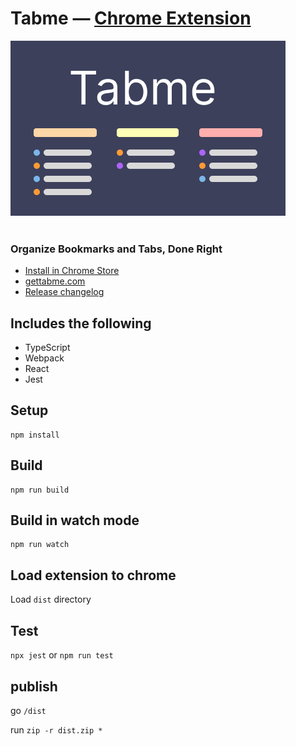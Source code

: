# Tabme — [Chrome Extension](https://chromewebstore.google.com/detail/tabme/jnhiookaaldadiimlgncedhkpmhlmmip)

![Preview](small_promo.png)
<br>
<br>
### Organize Bookmarks and Tabs, Done Right
- [Install in Chrome Store](https://chromewebstore.google.com/detail/tabme/jnhiookaaldadiimlgncedhkpmhlmmip)
- [gettabme.com](https://gettabme.com)
- [Release changelog](https://gettabme.com)


## Includes the following

* TypeScript
* Webpack
* React
* Jest

## Setup

```
npm install
```


## Build

```
npm run build
```

## Build in watch mode

```
npm run watch
```

## Load extension to chrome

Load `dist` directory

## Test
`npx jest` or `npm run test`

## publish
go `/dist`

run `zip -r dist.zip *`
